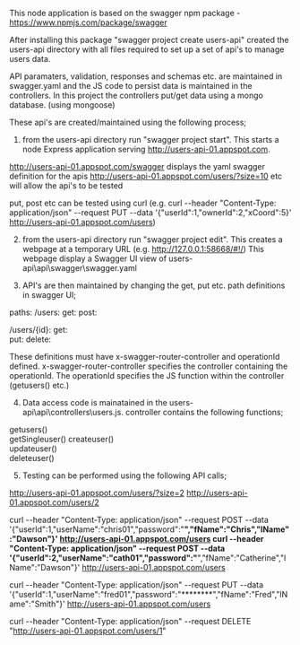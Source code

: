 This node application is based on the swagger npm package - https://www.npmjs.com/package/swagger

After installing this package "swagger project create users-api" created the users-api directory with all files required to set up a set of api's to manage users data.

API paramaters, validation, responses and schemas etc. are maintained in swagger.yaml and the JS code to persist data is maintained in the controllers. In this project the controllers put/get data using a mongo database. (using mongoose)

These api's are created/maintained using the following process;

1. from the users-api directory run "swagger project start". This starts a node Express application serving http://users-api-01.appspot.com. 

http://users-api-01.appspot.com/swagger displays the yaml swagger definition for the apis
http://users-api-01.appspot.com/users/?size=10 etc will allow the api's to be tested

put, post etc can be tested using curl (e.g. curl --header "Content-Type: application/json" --request PUT --data '{"userId":1,"ownerId":2,"xCoord":5}' http://users-api-01.appspot.com/users)

2. from the users-api directory run "swagger project edit". This creates a webpage at a temporary URL  (e.g. http://127.0.0.1:58668/#!/) This webpage display a Swagger UI view of users-api\api\swagger\swagger.yaml

3. API's are then maintained by changing the get, put etc. path definitions in swagger UI;

paths:
  /users:
    get:
    post:

  /users/{id}: 
    get:             
    put:
    delete: 

These definitions must have  x-swagger-router-controller and operationId defined. x-swagger-router-controller specifies the controller containing the operationId. The operationId specifies the JS function within the controller (getusers() etc.)

4. Data access code is mainatained in the users-api\api\controllers\users.js. controller contains the following functions;

  getusers()      
  getSingleuser() 
  createuser()    
  updateuser()    
  deleteuser()      
  
5. Testing can be performed using the following API calls;

http://users-api-01.appspot.com/users/?size=2
http://users-api-01.appspot.com/users/2

curl --header "Content-Type: application/json" --request POST --data '{"userId":1,"userName":"chris01","password":"********","fName":"Chris","lName":"Dawson"}' http://users-api-01.appspot.com/users
curl --header "Content-Type: application/json" --request POST --data '{"userId":2,"userName":"cath01","password":"********","fName":"Catherine","lName":"Dawson"}' http://users-api-01.appspot.com/users

curl --header "Content-Type: application/json" --request PUT --data '{"userId":1,"userName":"fred01","password":"********","fName":"Fred","lName":"Smith"}' http://users-api-01.appspot.com/users   

curl --header "Content-Type: application/json" --request DELETE "http://users-api-01.appspot.com/users/1" 